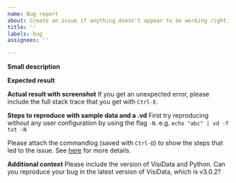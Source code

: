 ```yaml
---
name: Bug report
about: Create an issue if anything doesn't appear to be working right.
title: ''
labels: bug
assignees: ''

---
```


**Small description**

**Expected result**

**Actual result with screenshot**
If you get an unexpected error, please include the full stack trace that you get with `Ctrl-E`.

**Steps to reproduce with sample data and a .vd**
First try reproducing without any user configuration by using the flag `-N`.
e.g. `echo "abc" | vd -f txt -N`

Please attach the commandlog (saved with `Ctrl-D`) to show the steps that led to the issue.
See [here](http://visidata.org/docs/save-restore/) for more details.

**Additional context**
Please include the version of VisiData and Python.
Can you reproduce your bug in the latest version of VisiData, which is v3.0.2?
